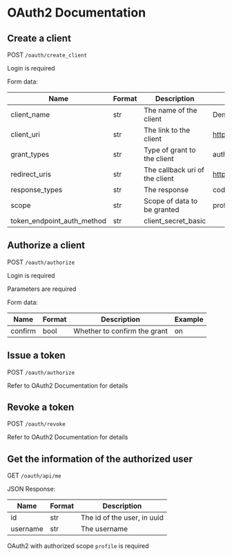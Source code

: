 # OAuth2 Documentation

## Create a client

POST ```/oauth/create_client```

Login is required

Form data:

Name | Format | Description | Example
-----|--------|-------------|--------
client_name | str | The name of the client | Demo
client_uri | str | The link to the client | https://example.com/
grant_types | str | Type of grant to the client | authorization_code
redirect_uris | str | The callback uri of the client | https://example.com/redirect
response_types | str | The response | code
scope | str | Scope of data to be granted | profile
token_endpoint_auth_method | str | client_secret_basic

## Authorize a client

POST ```/oauth/authorize```

Login is required

Parameters are required

Form data:

Name | Format | Description | Example
-----|--------|-------------|--------
confirm | bool | Whether to confirm the grant | on 

## Issue a token

POST ```/oauth/authorize```

Refer to OAuth2 Documentation for details

## Revoke a token

POST ```/oauth/revoke```

Refer to OAuth2 Documentation for details

## Get the information of the authorized user

GET ```/oauth/api/me```

JSON Response:

Name | Format | Description
-----|--------|------------
id | str | The id of the user, in uuid
username | str | The username

OAuth2 with authorized scope `profile` is required
